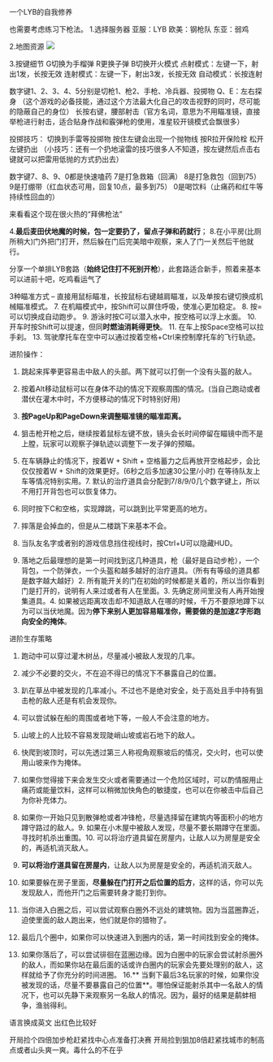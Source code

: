 一个LYB的自我修养

也需要考虑练习下枪法。
1.选择服务器
亚服：LYB
欧美：钢枪队
东亚：弱鸡

2.地图资源
![](https://i.imgur.com/oY2lZms.jpg)

3.按键细节
G切换为手榴弹
R更换子弹
B切换开火模式
点射模式：左键一下，射出1发，长按无效
连射模式：左键一下，射出3发，长按无效
自动模式：长按连射

数字键1、2、3、4、5分别是切枪1、枪2、手枪、冷兵器、投掷物
Q、E：左右探身
（这个游戏的必备技能，通过这个方法最大化自己的攻击视野的同时，尽可能的隐蔽自己的身位）
长按右键，腰部射击（官方名词，意思为不用瞄准镜，直接举枪进行射击，适合贴身作战和霰弹枪的使用，准星较开镜模式会飘很多）

投掷技巧：
切换到手雷等投掷物
按住左键会出现一个抛物线
按R拉开保险栓
松开左键扔出
（小技巧：还有一个扔地滚雷的技巧很多人不知道，按左键然后点击右键就可以把雷用低抛的方式扔出去）

数字键7、8、9、0都是快速嗑药
7是打急救箱（回满）
8是打急救包（回到75）
9是打绷带（红血状态可用，回复10点，最多到75）
0是喝饮料（止痛药和红牛等持续性回血的）

来看看这个现在很火热的“拜佛枪法”

4.**最后麦田伏地魔的时候，包一定要扔了，留点子弹和药就行**；
8.在小平房(比厕所稍大)门外把门打开，然后躲在门后完美暗中观察，来人了门一关然后干他就行。

分享一个单排LYB套路（**始终记住打不死别开枪**），此套路适合新手，照着来基本可以进前十吧，吃鸡看运气了

3种瞄准方式 – 直接用鼠标瞄准，长按鼠标右键越肩瞄准，以及单按右键切换成机械瞄准模式。
7. 在机瞄模式中，按Shift可以屏住呼吸，使准心更加稳定。
8. 按=可以切换成自动跑步。
9. 游泳时按C可以潜入水中，按空格可以浮上水面。
10. 开车时按Shift可以提速，但同**时燃油消耗得更快**。
11. 在车上按Space空格可以拉手刹。
13. 驾驶摩托车在空中可以通过按着空格+Ctrl来控制摩托车的飞行轨迹。

进阶操作：
1. 跳起来挥拳更容易击中敌人的头部。两下就可以打倒一个没有头盔的敌人。
2. 按着Alt移动鼠标可以在身体不动的情况下观察周围的情况。(当自己跑动或者潜伏在灌木中时，不方便移动的情况下时特别好用)
3. **按PageUp和PageDown来调整瞄准镜的瞄准距离。**
5. 狙击枪开枪之后，继续按着鼠标左键不放，镜头会长时间停留在瞄镜中而不是上膛，玩家可以观察子弹轨迹以调整下一发子弹的预瞄。
6. 在车辆静止的情况下，按着W + Shift + 空格蓄力之后再放开空格起步，会比仅仅按着W + Shift的效果更好。(6秒之后多加速30公里/小时) 在等待队友上车等情况特别实用。7. 默认的治疗道具会分配到7/8/9/0几个数字键上，所以不用打开背包也可以恢复体力。
8. 同时按下C和空格，实现蹲跳，可以跳到比平常更高的地方。
9. 摔落是会掉血的，但是从二楼跳下来基本不会。
10. 当队友名字或者别的游戏信息挡住视线时，按Ctrl+U可以隐藏HUD。

1. 落地之后最理想的是第一时间找到这几种道具，枪（最好是自动步枪），一个背包，一个防弹衣，一个头盔和越多越好的治疗道具。（所有有等级的道具都是数字越大越好）2. 所有能开关的门在初始的时候都是关着的，所以当你看到门是打开的，说明有人来过或者有人在里面。3. 先确定房间里没有人再开始搜集道具。4. 如果被远距离攻击却不知道敌人在哪的时候，千万不要原地蹲下以为可以当伏地魔。因为**停下来别人更加容易瞄准你，需要做的是加速Z字形跑向安全的掩体**。

进阶生存策略
1. 跑动中可以穿过灌木树丛，尽量减小被敌人发现的几率。
2. 减少不必要的交火，不在迫不得已的情况下不暴露自己的位置。
3. 趴在草丛中被发现的几率减小。不过也不是绝对安全，处于高处且手中持有狙击枪的敌人还是有机会发现你。
4. 可以尝试躲在船的周围或者地下等，一般人不会注意的地方。
5. 山坡上的人比较不容易发现陡峭山坡或岩石地下的敌人。
6. 快爬到坡顶时，可以先透过第三人称视角观察坡后的情况，交火时，也可以使用山坡来作为掩体。
7. 如果你觉得接下来会发生交火或者需要通过一个危险区域时，可以酌情服用止痛药或能量饮料，这样可以稍微加快角色的敏捷度，也可以在你被击中后自己为你补充体力。
8. 如果你一开始只见到散弹枪或者冲锋枪，尽量选择留在建筑内等面积小的地方蹲守路过的敌人。9. 如果在小木屋中被敌人发现，尽量不要长期蹲守在里面。寻找时机杀出重围。10. 可以将治疗道具留在房屋内，让敌人以为房屋是安全的，再适机消灭敌人。


10. **可以将治疗道具留在房屋内**，让敌人以为房屋是安全的，再适机消灭敌人。
11. 如果要躲在房子里面，**尽量躲在门打开之后位置的后方**，这样的话，你可以先发现敌人，而他开门之后需要转身才能打到你。
13. 当你进入白圈之后，可以尝试观察白圈外不远处的建筑物。因为当蓝圈靠近，迫使里面的敌人跑出来，他们就是你的猎物了。
14. 最后几个圈中，如果你可以快速进入到圈内的话，第一时间找到安全的掩体。
15. 如果你落后了，可以尝试徘徊在蓝圈边缘。因为白圈中的玩家会尝试射杀圈外的敌人，而如果你站在最后面的话或许白圈内的玩家会先要处理别的敌人，这样就给予了你充分的时间进圈。
16.** 当剩下最后3名玩家的时候，如果你没被发现的话，尽量不要暴露自己的位置**。哪怕保证能射杀其中一名敌人的情况下，也可以先静下来观察另一名敌人的情况。因为，最好的结果是鹬蚌相争，渔翁得利。

语言换成英文 出红色比较好


开局捡个四倍加步枪赶紧找中心点准备打决赛
开局捡到狙加8倍赶紧找城市的制高点或者山头爽一爽。毒什么的不在乎





